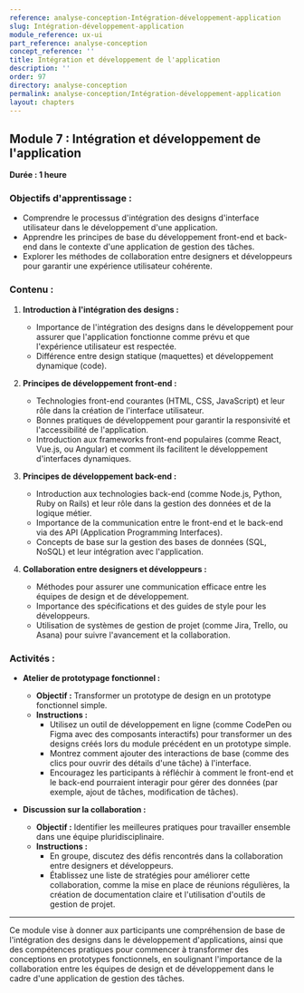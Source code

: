 ```yaml
---
reference: analyse-conception-Intégration-développement-application
slug: Intégration-développement-application
module_reference: ux-ui
part_reference: analyse-conception
concept_reference: ''
title: Intégration et développement de l'application
description: ''
order: 97
directory: analyse-conception
permalink: analyse-conception/Intégration-développement-application
layout: chapters
---
```


## **Module 7 : Intégration et développement de l'application**  
**Durée : 1 heure**

### **Objectifs d'apprentissage :**
- Comprendre le processus d'intégration des designs d'interface utilisateur dans le développement d'une application.
- Apprendre les principes de base du développement front-end et back-end dans le contexte d'une application de gestion des tâches.
- Explorer les méthodes de collaboration entre designers et développeurs pour garantir une expérience utilisateur cohérente.

### **Contenu :**

1. **Introduction à l'intégration des designs :**
   - Importance de l'intégration des designs dans le développement pour assurer que l'application fonctionne comme prévu et que l'expérience utilisateur est respectée.
   - Différence entre design statique (maquettes) et développement dynamique (code).

2. **Principes de développement front-end :**
   - Technologies front-end courantes (HTML, CSS, JavaScript) et leur rôle dans la création de l'interface utilisateur.
   - Bonnes pratiques de développement pour garantir la responsivité et l'accessibilité de l'application.
   - Introduction aux frameworks front-end populaires (comme React, Vue.js, ou Angular) et comment ils facilitent le développement d'interfaces dynamiques.

3. **Principes de développement back-end :**
   - Introduction aux technologies back-end (comme Node.js, Python, Ruby on Rails) et leur rôle dans la gestion des données et de la logique métier.
   - Importance de la communication entre le front-end et le back-end via des API (Application Programming Interfaces).
   - Concepts de base sur la gestion des bases de données (SQL, NoSQL) et leur intégration avec l'application.

4. **Collaboration entre designers et développeurs :**
   - Méthodes pour assurer une communication efficace entre les équipes de design et de développement.
   - Importance des spécifications et des guides de style pour les développeurs.
   - Utilisation de systèmes de gestion de projet (comme Jira, Trello, ou Asana) pour suivre l'avancement et la collaboration.

### **Activités :**

- **Atelier de prototypage fonctionnel :**
  - **Objectif :** Transformer un prototype de design en un prototype fonctionnel simple.
  - **Instructions :**
    - Utilisez un outil de développement en ligne (comme CodePen ou Figma avec des composants interactifs) pour transformer un des designs créés lors du module précédent en un prototype simple.
    - Montrez comment ajouter des interactions de base (comme des clics pour ouvrir des détails d'une tâche) à l'interface.
    - Encouragez les participants à réfléchir à comment le front-end et le back-end pourraient interagir pour gérer des données (par exemple, ajout de tâches, modification de tâches).

- **Discussion sur la collaboration :**
  - **Objectif :** Identifier les meilleures pratiques pour travailler ensemble dans une équipe pluridisciplinaire.
  - **Instructions :**
    - En groupe, discutez des défis rencontrés dans la collaboration entre designers et développeurs.
    - Établissez une liste de stratégies pour améliorer cette collaboration, comme la mise en place de réunions régulières, la création de documentation claire et l'utilisation d'outils de gestion de projet.

---

Ce module vise à donner aux participants une compréhension de base de l'intégration des designs dans le développement d'applications, ainsi que des compétences pratiques pour commencer à transformer des conceptions en prototypes fonctionnels, en soulignant l'importance de la collaboration entre les équipes de design et de développement dans le cadre d'une application de gestion des tâches.